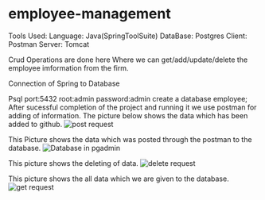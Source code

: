 # employee-management
Tools Used:
Language: Java(SpringToolSuite)
DataBase: Postgres
Client: Postman
Server: Tomcat

 Crud Operations are done here Where we can get/add/update/delete the employee imformation from the firm.
 
 Connection of Spring to Database 
  
  Psql
  port:5432
  root:admin
  password:admin
  create a database employee;
  After sucessful completion of the project and running it we use postman for adding of information.
  The picture below shows the data which has been added to github.
  ![post request](https://user-images.githubusercontent.com/98999003/205450339-c88b6995-4756-41cc-9b63-148ecb31ca6f.png)
  
  This Picture shows the data which was posted through the postman to the database.
![Database in pgadmin](https://user-images.githubusercontent.com/98999003/205450341-98791434-0bee-4c9e-860a-f4c08181b9d0.png)

This picture shows the deleting of data.
![delete request](https://user-images.githubusercontent.com/98999003/205450342-84e70ca1-e220-4178-92b4-c1771a50050f.png)

This picture shows the all data which we are given to the database.
![get request](https://user-images.githubusercontent.com/98999003/205450343-4dfc0891-83ea-49eb-a3d7-2034f6e4ecd2.png)
